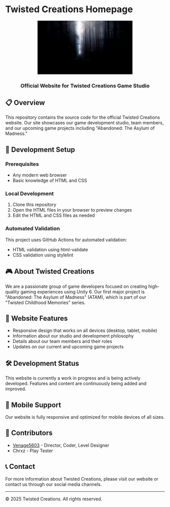 # Twisted Creations Homepage

<div align="center">
  <kbd><img src="./Images/Base-Image.png" alt="Twisted Creations Logo" width="300"/></kbd>
  <h3>Official Website for Twisted Creations Game Studio</h3>
</div>

## 📋 Overview

This repository contains the source code for the official Twisted Creations website. Our site showcases our game development studio, team members, and our upcoming game projects including "Abandoned: The Asylum of Madness."

## 🔧 Development Setup

### Prerequisites

- Any modern web browser
- Basic knowledge of HTML and CSS

### Local Development

1. Clone this repository
2. Open the HTML files in your browser to preview changes
3. Edit the HTML and CSS files as needed

### Automated Validation

This project uses GitHub Actions for automated validation:

- HTML validation using html-validate
- CSS validation using stylelint

## 🎮 About Twisted Creations

We are a passionate group of game developers focused on creating high-quality gaming experiences using Unity 6. Our first major project is "Abandoned: The Asylum of Madness" (ATAM), which is part of our "Twisted Childhood Memories" series.

## 🚀 Website Features

- Responsive design that works on all devices (desktop, tablet, mobile)
- Information about our studio and development philosophy
- Details about our team members and their roles
- Updates on our current and upcoming game projects

## 🛠️ Development Status

This website is currently a work in progress and is being actively developed. Features and content are continuously being added and improved.

## 📱 Mobile Support

Our website is fully responsive and optimized for mobile devices of all sizes.

## 👥 Contributors

- [Venage5603](https://youtube.com/@Venage5603) - Director, Coder, Level Designer
- Chrxz - Play Tester

## 📞 Contact

For more information about Twisted Creations, please visit our website or contact us through our social media channels.

---

&copy; 2025 Twisted Creations. All rights reserved.
